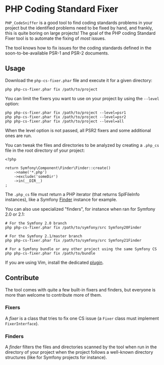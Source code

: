 PHP Coding Standard Fixer
=========================

`PHP_CodeSniffer` is a good tool to find coding standards problems in your
project but the identified problems need to be fixed by hand, and frankly,
this is quite boring on large projects! The goal of the PHP coding Standard
Fixer tool is to automate the fixing of *most* issues.

The tool knows how to fix issues for the coding standards defined in the
soon-to-be-available PSR-1 and PSR-2 documents.

Usage
-----

Download the `php-cs-fixer.phar` file and execute it for a given directory:

    php php-cs-fixer.phar fix /path/to/project

You can limit the fixers you want to use on your project by using the
`--level` option:

    php php-cs-fixer.phar fix /path/to/project --level=psr1
    php php-cs-fixer.phar fix /path/to/project --level=psr2
    php php-cs-fixer.phar fix /path/to/project --level=all

When the level option is not passed, all PSR2 fixers and some additional ones
are run.

You can tweak the files and directories to be analyzed by creating a `.php_cs`
file in the root directory of your project:

    <?php

    return Symfony\Component\Finder\Finder::create()
        ->name('*.php')
        ->exclude('someDir')
        ->in(__DIR__)
    ;

The `.php_cs` file must return a PHP iterator (that returns SplFileInfo
instances), like a Symfony
[Finder](http://symfony.com/doc/current/components/finder.html) instance for
example.

You can also use specialized "finders", for instance when ran for Symfony 2.0
or 2.1:

    # For the Symfony 2.0 branch
    php php-cs-fixer.phar fix /path/to/symfony/src Symfony20Finder

    # For the Symfony 2.1/master branch
    php php-cs-fixer.phar fix /path/to/symfony/src Symfony21Finder

    # For a Symfony bundle or any other project using the same Symfony CS
    php php-cs-fixer.phar fix /path/to/bundle

If you are using Vim, install the dedicated
[plugin](https://github.com/stephpy/vim-php-cs-fixer).

Contribute
----------

The tool comes with quite a few built-in fixers and finders, but everyone is
more than welcome to contribute more of them.

### Fixers

A *fixer* is a class that tries to fix one CS issue (a `Fixer` class must
implement `FixerInterface`).

### Finders

A *finder* filters the files and directories scanned by the tool when run in
the directory of your project when the project follows a well-known directory
structures (like for Symfony projects for instance).
